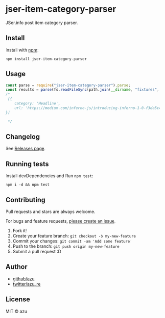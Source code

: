 # jser-item-category-parser

JSer.info post item category parser.

## Install

Install with [npm](https://www.npmjs.com/):

    npm install jser-item-category-parser

## Usage

```js
const parse = require("jser-item-category-parser").parse;
const results = parse(fs.readFileSync(path.join(__dirname, "fixtures", "2017-01-11-Node.js-v7.4.0-npm-v4-PhantomJS-2.5.0-Beta-clean-code.md"), "utf-8"));
/*
 [{
    category: 'Headline',
    url: 'https://medium.com/inferno-js/introducing-inferno-1-0-f3da5c4e773b'
}]

 */
```

## Changelog

See [Releases page](https://github.com/jser/jser-item-category-parser/releases).

## Running tests

Install devDependencies and Run `npm test`:

    npm i -d && npm test

## Contributing

Pull requests and stars are always welcome.

For bugs and feature requests, [please create an issue](https://github.com/jser/jser-item-category-parser/issues).

1. Fork it!
2. Create your feature branch: `git checkout -b my-new-feature`
3. Commit your changes: `git commit -am 'Add some feature'`
4. Push to the branch: `git push origin my-new-feature`
5. Submit a pull request :D

## Author

- [github/azu](https://github.com/azu)
- [twitter/azu_re](https://twitter.com/azu_re)

## License

MIT © azu
